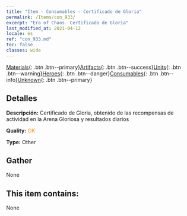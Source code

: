 ```yaml
---
title: "Item - Consumables - Certificado de Gloria"
permalink: /Items/con_933/
excerpt: "Era of Chaos  Certificado de Gloria"
last_modified_at: 2021-04-12
locale: es
ref: "con_933.md"
toc: false
classes: wide
---
```

 [Materials](/es/Items/){: .btn .btn--primary}[Artifacts](/es/Items/Artifacts/){: .btn .btn--success}[Units](/es/Items/Units/){: .btn .btn--warning}[Heroes](/es/Items/Heroes/){: .btn .btn--danger}[Consumables](/es/Items/Consumables/){: .btn .btn--info}[Unknown](/es/Items/Unknown/){: .btn .btn--primary}

## Detalles
 **Descripción:** Certificado de Gloria, obtenido de las recompensas de actividad en la Arena Gloriosa y resultados diarios

 **Quality:** <span style="color: #FF8C00">OK</span>

 **Type:** Other

## Gather

  None

## This item contains:

  None

